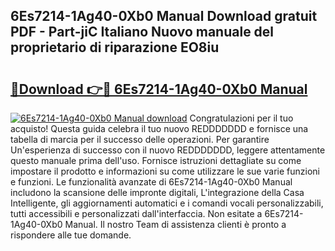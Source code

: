 ## 6Es7214-1Ag40-0Xb0 Manual Download gratuit PDF - Part-jiC Italiano Nuovo manuale del proprietario di riparazione EO8iu

# <h2><a href="http://df9z821.blite.top/?on=6Es7214-1Ag40-0Xb0+Manual">🔗Download 👉🔴 6Es7214-1Ag40-0Xb0 Manual</a></h2>

[![6Es7214-1Ag40-0Xb0 Manual download](https://i.imgur.com/lujVjoI.png)](http://df9z821.blite.top/?on=6Es7214-1Ag40-0Xb0+Manual)
Congratulazioni per il tuo acquisto! Questa guida celebra il tuo nuovo REDDDDDDD e fornisce una tabella di marcia per il successo delle operazioni. Per garantire Un'esperienza di successo con il nuovo REDDDDDDD, leggere attentamente questo manuale prima dell'uso. Fornisce istruzioni dettagliate su come impostare il prodotto e informazioni su come utilizzare le sue varie funzioni e funzioni. Le funzionalità avanzate di 6Es7214-1Ag40-0Xb0 Manual includono la scansione delle impronte digitali, L'integrazione della Casa Intelligente, gli aggiornamenti automatici e i comandi vocali personalizzabili, tutti accessibili e personalizzati dall'interfaccia. Non esitate a 6Es7214-1Ag40-0Xb0 Manual. Il nostro Team di assistenza clienti è pronto a rispondere alle tue domande.
